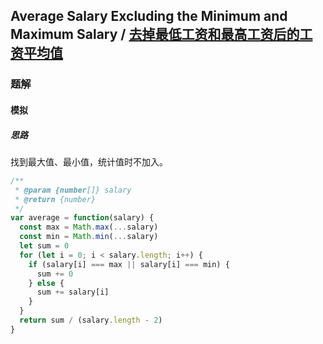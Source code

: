 ## Average Salary Excluding the Minimum and Maximum Salary / [去掉最低工资和最高工资后的工资平均值](https://leetcode-cn.com/problems/average-salary-excluding-the-minimum-and-maximum-salary/)

### 题解
#### 模拟
##### 思路
找到最大值、最小值，统计值时不加入。

```js
/**
 * @param {number[]} salary
 * @return {number}
 */
var average = function(salary) {
  const max = Math.max(...salary)
  const min = Math.min(...salary)
  let sum = 0
  for (let i = 0; i < salary.length; i++) {
    if (salary[i] === max || salary[i] === min) {
      sum += 0
    } else {
      sum += salary[i]
    }
  }
  return sum / (salary.length - 2)
}
```